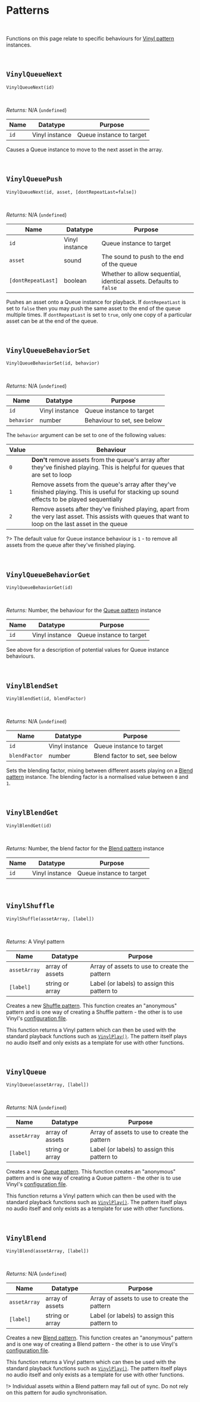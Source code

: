 # Patterns

&nbsp;

Functions on this page relate to specific behaviours for [Vinyl pattern](Terminology) instances.

&nbsp;

## `VinylQueueNext`

`VinylQueueNext(id)`

&nbsp;

*Returns:* N/A (`undefined`)

|Name|Datatype      |Purpose                 |
|----|--------------|------------------------|
|`id`|Vinyl instance|Queue instance to target|

Causes a Queue instance to move to the next asset in the array.

&nbsp;

## `VinylQueuePush`

`VinylQueueNext(id, asset, [dontRepeatLast=false])`

&nbsp;

*Returns:* N/A (`undefined`)

|Name              |Datatype      |Purpose                                                           |
|------------------|--------------|------------------------------------------------------------------|
|`id`              |Vinyl instance|Queue instance to target                                          |
|`asset`           |sound         |The sound to push to the end of the queue                         |
|`[dontRepeatLast]`|boolean       |Whether to allow sequential, identical assets. Defaults to `false`|

Pushes an asset onto a Queue instance for playback. If `dontRepeatLast` is set to `false` then you may push the same asset to the end of the queue multiple times. If `dontRepeatLast` is set to `true`, only one copy of a particular asset can be at the end of the queue.

&nbsp;

## `VinylQueueBehaviorSet`

`VinylQueueBehaviorSet(id, behavior)`

&nbsp;

*Returns:* N/A (`undefined`)

|Name      |Datatype      |Purpose                    |
|----------|--------------|---------------------------|
|`id`      |Vinyl instance|Queue instance to target   |
|`behavior`|number        |Behaviour to set, see below|

The `behavior` argument can be set to one of the following values:

|Value|Behaviour                                                                                                                                              |
|-----|-------------------------------------------------------------------------------------------------------------------------------------------------------|
|`0`  |**Don't** remove assets from the queue's array after they've finished playing. This is helpful for queues that are set to loop                         |
|`1`  |Remove assets from the queue's array after they've finished playing. This is useful for stacking up sound effects to be played sequentially            |
|`2`  |Remove assets after they've finished playing, apart from the very last asset. This assists with queues that want to loop on the last asset in the queue|

?> The default value for Queue instance behaviour is `1` - to remove all assets from the queue after they've finished playing.

&nbsp;

## `VinylQueueBehaviorGet`

`VinylQueueBehaviorGet(id)`

&nbsp;

*Returns:* Number, the behaviour for the [Queue pattern](Terminology) instance

|Name|Datatype      |Purpose                 |
|----|--------------|------------------------|
|`id`|Vinyl instance|Queue instance to target|

See above for a description of potential values for Queue instance behaviours.

&nbsp;

## `VinylBlendSet`

`VinylBlendSet(id, blendFactor)`

&nbsp;

*Returns:* N/A (`undefined`)

|Name         |Datatype      |Purpose                       |
|-------------|--------------|------------------------------|
|`id`         |Vinyl instance|Queue instance to target      |
|`blendFactor`|number        |Blend factor to set, see below|

Sets the blending factor, mixing between different assets playing on a [Blend pattern](Terminology) instance. The blending factor is a normalised value between `0` and `1`.

&nbsp;

## `VinylBlendGet`

`VinylBlendGet(id)`

&nbsp;

*Returns:* Number, the blend factor for the [Blend pattern](Terminology) instance

|Name|Datatype      |Purpose                 |
|----|--------------|------------------------|
|`id`|Vinyl instance|Queue instance to target|

&nbsp;

## `VinylShuffle`

`VinylShuffle(assetArray, [label])`

&nbsp;

*Returns:* A Vinyl pattern

|Name        |Datatype       |Purpose                                     |
|------------|---------------|--------------------------------------------|
|`assetArray`|array of assets|Array of assets to use to create the pattern|
|`[label]`   |string or array|Label (or labels) to assign this pattern to |

Creates a new [Shuffle pattern](Terminology). This function creates an "anonymous" pattern and is one way of creating a Shuffle pattern - the other is to use Vinyl's [configuration file](Configuration).

This function returns a Vinyl pattern which can then be used with the standard playback functions such as [`VinylPlay()`](Basics). The pattern itself plays no audio itself and only exists as a template for use with other functions.

&nbsp;

## `VinylQueue`

`VinylQueue(assetArray, [label])`

&nbsp;

*Returns:* N/A (`undefined`)

|Name        |Datatype       |Purpose                                     |
|------------|---------------|--------------------------------------------|
|`assetArray`|array of assets|Array of assets to use to create the pattern|
|`[label]`   |string or array|Label (or labels) to assign this pattern to |

Creates a new [Queue pattern](Terminology). This function creates an "anonymous" pattern and is one way of creating a Queue pattern - the other is to use Vinyl's [configuration file](Configuration).

This function returns a Vinyl pattern which can then be used with the standard playback functions such as [`VinylPlay()`](Basics). The pattern itself plays no audio itself and only exists as a template for use with other functions.

&nbsp;

## `VinylBlend`

`VinylBlend(assetArray, [label])`

&nbsp;

*Returns:* N/A (`undefined`)

|Name        |Datatype       |Purpose                                     |
|------------|---------------|--------------------------------------------|
|`assetArray`|array of assets|Array of assets to use to create the pattern|
|`[label]`   |string or array|Label (or labels) to assign this pattern to |

Creates a new [Blend pattern](Terminology). This function creates an "anonymous" pattern and is one way of creating a Blend pattern - the other is to use Vinyl's [configuration file](Configuration).

This function returns a Vinyl pattern which can then be used with the standard playback functions such as [`VinylPlay()`](Basics). The pattern itself plays no audio itself and only exists as a template for use with other functions.

!> Individual assets within a Blend pattern may fall out of sync. Do not rely on this pattern for audio synchronisation.